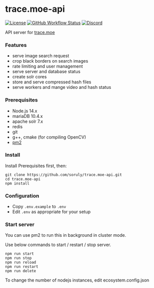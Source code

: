 # trace.moe-api

[![License](https://img.shields.io/github/license/soruly/trace.moe-api.svg?style=flat-square)](https://github.com/soruly/trace.moe-api/blob/master/LICENSE)
[![GitHub Workflow Status](https://img.shields.io/github/workflow/status/soruly/trace.moe-api/Node.js%20CI?style=flat-square)](https://github.com/soruly/trace.moe-api/actions)
[![Discord](https://img.shields.io/discord/437578425767559188.svg?style=flat-square)](https://discord.gg/K9jn6Kj)

API server for [trace.moe](https://github.com/soruly/trace.moe)

### Features

- serve image search request
- crop black borders on search images
- rate limiting and user management
- serve server and database status
- create solr cores
- store and serve compressed hash files
- serve workers and mange video and hash status

### Prerequisites

- Node.js 14.x
- mariaDB 10.4.x
- apache solr 7.x
- redis
- git
- g++, cmake (for compiling OpenCV)
- [pm2](https://pm2.keymetrics.io/)

### Install

Install Prerequisites first, then:

```
git clone https://github.com/soruly/trace.moe-api.git
cd trace.moe-api
npm install
```

### Configuration

- Copy `.env.example` to `.env`
- Edit `.env` as appropriate for your setup

### Start server

You can use pm2 to run this in background in cluster mode.

Use below commands to start / restart / stop server.

```
npm run start
npm run stop
npm run reload
npm run restart
npm run delete
```

To change the number of nodejs instances, edit ecosystem.config.json
